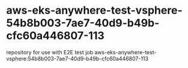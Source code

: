 # aws-eks-anywhere-test-vsphere-54b8b003-7ae7-40d9-b49b-cfc60a446807-113
repository for use with E2E test job aws-eks-anywhere-test-vsphere:54b8b003-7ae7-40d9-b49b-cfc60a446807-113
